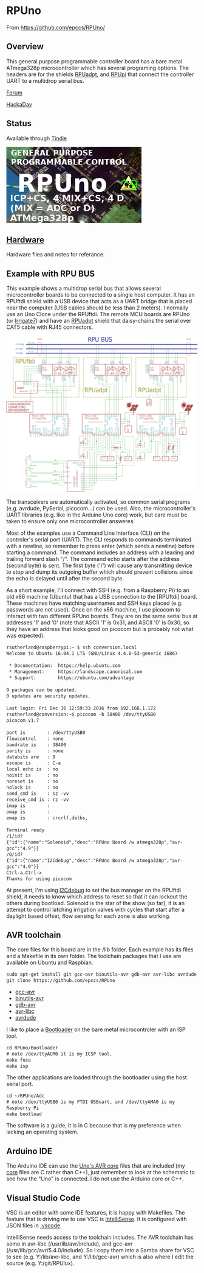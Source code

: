 # RPUno 

From <https://github.com/epccs/RPUno/>

## Overview

This general purpose programmable controller board has a bare metal ATmega328p microcontroller which has several programing options.  The headers are for the shields [RPUadpt], and [RPUpi] that connect the controller UART to a multidrop serial bus.

[RPUadpt]: https://github.com/epccs/RPUadpt
[RPUpi]: https://github.com/epccs/RPUpi

[Forum](http://rpubus.org/bb/viewforum.php?f=6)

[HackaDay](https://hackaday.io/project/12784-rpuno)

## Status

Available through [Tindie](https://www.tindie.com/products/8862/)

![Status](./Hardware/status_icon.png "Status")

## [Hardware](./Hardware)

Hardware files and notes for referance.

## Example with RPU BUS

This example shows a multidrop serial bus that allows several microcontroller boards to be connected to a single host computer. It has an RPUftdi shield with a USB device that acts as a UART bridge that is placed near the computer (USB cables should be less than 2 meters). I normally use an Uno Clone under the RPUftdi. The remote MCU boards are RPUno (or [Irrigate7]) and have an [RPUadpt] shield that daisy-chains the serial over CAT5 cable with RJ45 connectors. 

[Irrigate7]: https://github.com/epccs/Irrigate7

![MultiDrop](./Hardware/Documents/MultiDrop.png "RPUno MultiDrop")

The transceivers are automatically activated, so common serial programs (e.g. avrdude, PySerial, picocom...) can be used. Also, the microcontroller's UART libraries (e.g. like in the Arduino Uno core) work, but care must be taken to ensure only one microcontroller answeres.

Most of the examples use a Command Line Interface (CLI) on the controler's serial port (UART). The CLI responds to commands terminated with a newline, so remember to press enter (which sends a newline) before starting a command. The command includes an address with a leading and trailing forward slash "/". The command echo starts after the address (second byte) is sent. The first byte ('/') will cause any transmitting device to stop and dump its outgoing buffer which should prevent collisions since the echo is delayed until after the second byte. 

As a short example, I'll connect with SSH (e.g. from a Raspberry Pi) to an old x86 machine (Ubuntu) that has a USB connection to the [RPUftdi] board. These machines have matching usernames and SSH keys placed (e.g. passwords are not used). Once on the x86 machine, I use picocom to interact with two different RPUno boards. They are on the same serial bus at addresses '1' and '0' (note that ASCII '1' is 0x31, and ASCII '0' is 0x30, so they have an address that looks good on picocom but is probably not what was expected).  

```
rsutherland@raspberrypi:~ $ ssh conversion.local
Welcome to Ubuntu 16.04.1 LTS (GNU/Linux 4.4.0-53-generic i686)

 * Documentation:  https://help.ubuntu.com
 * Management:     https://landscape.canonical.com
 * Support:        https://ubuntu.com/advantage

0 packages can be updated.
0 updates are security updates.

Last login: Fri Dec 16 12:59:33 2016 from 192.168.1.172
rsutherland@conversion:~$ picocom -b 38400 /dev/ttyUSB0
picocom v1.7

port is        : /dev/ttyUSB0
flowcontrol    : none
baudrate is    : 38400
parity is      : none
databits are   : 8
escape is      : C-a
local echo is  : no
noinit is      : no
noreset is     : no
nolock is      : no
send_cmd is    : sz -vv
receive_cmd is : rz -vv
imap is        :
omap is        :
emap is        : crcrlf,delbs,

Terminal ready
/1/id?
{"id":{"name":"Solenoid","desc":"RPUno Board /w atmega328p","avr-gcc":"4.9"}}
/0/id?
{"id":{"name":"I2Cdebug","desc":"RPUno Board /w atmega328p","avr-gcc":"4.9"}}
Ctrl-a,Ctrl-x 
Thanks for using picocom
```

At present, I'm using [I2Cdebug] to set the bus manager on the RPUftdi shield, it needs to know which address to reset so that it can lockout the others during bootload. Solenoid is the star of the show (so far), it is an attempt to control latching irrigation valves with cycles that start after a daylight based offset, flow sensing for each zone is also working.

[I2Cdebug]: ./i2c-debug

## AVR toolchain

The core files for this board are in the /lib folder. Each example has its files and a Makefile in its own folder. The toolchain packages that I use are available on Ubuntu and Raspbian. 

```
sudo apt-get install git gcc-avr binutils-avr gdb-avr avr-libc avrdude
git clone https://github.com/epccs/RPUno
```

* [gcc-avr](http://packages.ubuntu.com/search?keywords=gcc-avr)
* [binutils-avr](http://packages.ubuntu.com/search?keywords=binutils-avr)
* [gdb-avr](http://packages.ubuntu.com/search?keywords=gdb-avr)
* [avr-libc](http://packages.ubuntu.com/search?keywords=avr-libc)
* [avrdude](http://packages.ubuntu.com/search?keywords=avrdude)

I like to place a [Bootloader] on the bare metal microcontroler with an ISP tool. 

[Bootloader]: https://github.com/epccs/RPUno/tree/master/Bootloader

```
cd RPUno/Bootloader
# note /dev/ttyACM0 it is my ICSP tool.
make fuse
make isp
```

The other applications are loaded through the bootloader using the host serial port. 

```
cd ~/RPUno/Adc
# note /dev/ttyUSB0 is my FTDI USBuart, and /dev/ttyAMA0 is my Raspberry Pi
make bootload
```

The software is a guide, it is in C because that is my preference when lacking an operating system.


## Arduino IDE

The Arduino IDE can use the [Uno's AVR core] files that are included (my [core] files are C rather than C++), just remember to look at the schematic to see how the "Uno" is connected. I do not use the Arduino core or C++.

[Uno's AVR core]: https://github.com/arduino/Arduino/tree/master/hardware/arduino/avr/cores/arduino
[core]: https://github.com/epccs/RPUlux/tree/master/lib


## Visual Studio Code

VSC is an editor with some IDE features, it is happy with Makefiles. The feature that is driving me to use VSC is [IntelliSense]. It is configured with JSON files in [.vscode]. 

[IntelliSense]: https://code.visualstudio.com/docs/editor/intellisense
[.vscode]: https://github.com/epccs/RPUno/tree/master/.vscode

IntelliSense needs access to the toolchain includes. The AVR toolchain has some in avr-libc (/usr/lib/avr/include), and gcc-avr (/usr/lib/gcc/avr/5.4.0/include). So I copy them into a Samba share for VSC to see (e.g. Y:/lib/avr-libc, and Y:/lib/gcc-avr) which is also where I edit the source (e.g. Y:/git/RPUlux).
